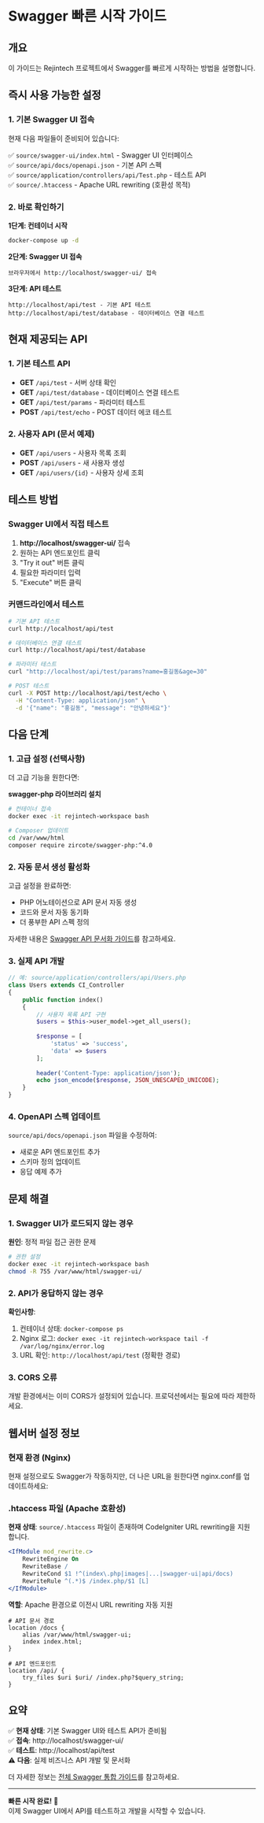 # Swagger 빠른 시작 가이드

## 개요

이 가이드는 Rejintech 프로젝트에서 Swagger를 빠르게 시작하는 방법을 설명합니다.

## 즉시 사용 가능한 설정

### 1. 기본 Swagger UI 접속

현재 다음 파일들이 준비되어 있습니다:

✅ `source/swagger-ui/index.html` - Swagger UI 인터페이스  
✅ `source/api/docs/openapi.json` - 기본 API 스펙  
✅ `source/application/controllers/api/Test.php` - 테스트 API  
✅ `source/.htaccess` - Apache URL rewriting (호환성 목적)  

### 2. 바로 확인하기

**1단계: 컨테이너 시작**
```bash
docker-compose up -d
```

**2단계: Swagger UI 접속**
```
브라우저에서 http://localhost/swagger-ui/ 접속
```

**3단계: API 테스트**
```
http://localhost/api/test - 기본 API 테스트
http://localhost/api/test/database - 데이터베이스 연결 테스트
```

## 현재 제공되는 API

### 1. 기본 테스트 API
- **GET** `/api/test` - 서버 상태 확인
- **GET** `/api/test/database` - 데이터베이스 연결 테스트
- **GET** `/api/test/params` - 파라미터 테스트
- **POST** `/api/test/echo` - POST 데이터 에코 테스트

### 2. 사용자 API (문서 예제)
- **GET** `/api/users` - 사용자 목록 조회
- **POST** `/api/users` - 새 사용자 생성
- **GET** `/api/users/{id}` - 사용자 상세 조회

## 테스트 방법

### Swagger UI에서 직접 테스트

1. **http://localhost/swagger-ui/** 접속
2. 원하는 API 엔드포인트 클릭
3. "Try it out" 버튼 클릭
4. 필요한 파라미터 입력
5. "Execute" 버튼 클릭

### 커맨드라인에서 테스트

```bash
# 기본 API 테스트
curl http://localhost/api/test

# 데이터베이스 연결 테스트
curl http://localhost/api/test/database

# 파라미터 테스트
curl "http://localhost/api/test/params?name=홍길동&age=30"

# POST 테스트
curl -X POST http://localhost/api/test/echo \
  -H "Content-Type: application/json" \
  -d '{"name": "홍길동", "message": "안녕하세요"}'
```

## 다음 단계

### 1. 고급 설정 (선택사항)

더 고급 기능을 원한다면:

**swagger-php 라이브러리 설치**
```bash
# 컨테이너 접속
docker exec -it rejintech-workspace bash

# Composer 업데이트
cd /var/www/html
composer require zircote/swagger-php:^4.0
```

### 2. 자동 문서 생성 활성화

고급 설정을 완료하면:
- PHP 어노테이션으로 API 문서 자동 생성
- 코드와 문서 자동 동기화
- 더 풍부한 API 스펙 정의

자세한 내용은 [Swagger API 문서화 가이드](./swagger-integration.md)를 참고하세요.

### 3. 실제 API 개발

```php
// 예: source/application/controllers/api/Users.php
class Users extends CI_Controller 
{
    public function index() 
    {
        // 사용자 목록 API 구현
        $users = $this->user_model->get_all_users();
        
        $response = [
            'status' => 'success',
            'data' => $users
        ];
        
        header('Content-Type: application/json');
        echo json_encode($response, JSON_UNESCAPED_UNICODE);
    }
}
```

### 4. OpenAPI 스펙 업데이트

`source/api/docs/openapi.json` 파일을 수정하여:
- 새로운 API 엔드포인트 추가
- 스키마 정의 업데이트
- 응답 예제 추가

## 문제 해결

### 1. Swagger UI가 로드되지 않는 경우

**원인**: 정적 파일 접근 권한 문제
```bash
# 권한 설정
docker exec -it rejintech-workspace bash
chmod -R 755 /var/www/html/swagger-ui/
```

### 2. API가 응답하지 않는 경우

**확인사항**:
1. 컨테이너 상태: `docker-compose ps`
2. Nginx 로그: `docker exec -it rejintech-workspace tail -f /var/log/nginx/error.log`
3. URL 확인: `http://localhost/api/test` (정확한 경로)

### 3. CORS 오류

개발 환경에서는 이미 CORS가 설정되어 있습니다. 프로덕션에서는 필요에 따라 제한하세요.

## 웹서버 설정 정보

### 현재 환경 (Nginx)
현재 설정으로도 Swagger가 작동하지만, 더 나은 URL을 원한다면 nginx.conf를 업데이트하세요:

### .htaccess 파일 (Apache 호환성)
**현재 상태**: `source/.htaccess` 파일이 존재하며 CodeIgniter URL rewriting을 지원합니다.

```apache
<IfModule mod_rewrite.c>
    RewriteEngine On
    RewriteBase /
    RewriteCond $1 !^(index\.php|images|...|swagger-ui|api/docs)
    RewriteRule ^(.*)$ /index.php/$1 [L]
</IfModule>
```

**역할**: Apache 환경으로 이전시 URL rewriting 자동 지원

```nginx
# API 문서 경로
location /docs {
    alias /var/www/html/swagger-ui;
    index index.html;
}

# API 엔드포인트
location /api/ {
    try_files $uri $uri/ /index.php?$query_string;
}
```

## 요약

✅ **현재 상태**: 기본 Swagger UI와 테스트 API가 준비됨  
✅ **접속**: http://localhost/swagger-ui/  
✅ **테스트**: http://localhost/api/test  
⚠️ **다음**: 실제 비즈니스 API 개발 및 문서화  

더 자세한 정보는 [전체 Swagger 통합 가이드](./swagger-integration.md)를 참고하세요.

---

**빠른 시작 완료!** 🎉  
이제 Swagger UI에서 API를 테스트하고 개발을 시작할 수 있습니다. 